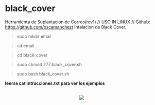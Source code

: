 # black_cover
Herramienta de Suplantacion de Correo(rev1) // USO IN LINUX //
Github: https://github.com/oscarsanchezt
Intalacion de Black Cover.

>sudo mkdir email

>cd email

>cd black_cover

>sudo chmod 777 black_cover.sh

>sudo bash black_cover.sh


 <b>leerse cat intrucciones.txt para ver los ejemplos</b>
 <br>
 <br>
 <div align='center'>
 <img src="https://i.imgur.com/hu93ECs.png">
 </div>
 
